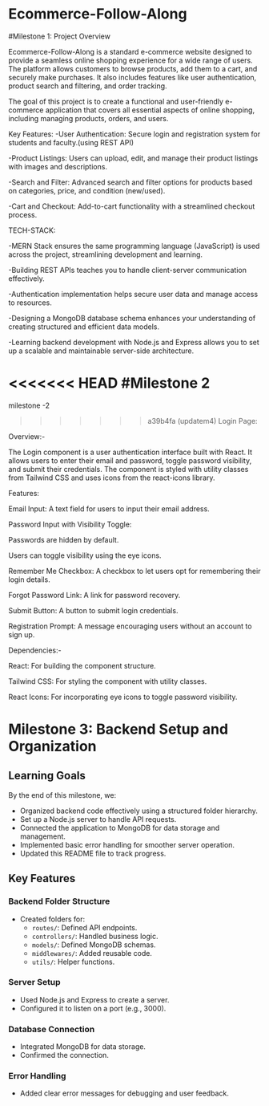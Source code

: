 # Ecommerce-Follow-Along
#Milestone 1: Project Overview

Ecommerce-Follow-Along is a standard e-commerce website designed to provide a seamless online shopping experience for a wide range of users. The platform allows customers to browse products, add them to a cart, and securely make purchases. It also includes features like user authentication, product search and filtering, and order tracking.

The goal of this project is to create a functional and user-friendly e-commerce application that covers all essential aspects of online shopping, including managing products, orders, and users.


Key Features:
-User Authentication: Secure login and registration system for students and faculty.(using REST API)

-Product Listings: Users can upload, edit, and manage their product listings with images and descriptions.

-Search and Filter: Advanced search and filter options for products based on categories, price, and condition (new/used).

-Cart and Checkout: Add-to-cart functionality with a streamlined checkout process.

TECH-STACK:

-MERN Stack ensures the same programming language (JavaScript) is used across the project, streamlining development and learning.

-Building REST APIs teaches you to handle client-server communication effectively.

-Authentication implementation helps secure user data and manage access to resources.

-Designing a MongoDB database schema enhances your understanding of creating structured and efficient data models.

-Learning backend development with Node.js and Express allows you to set up a scalable and maintainable server-side architecture.


<<<<<<< HEAD
#Milestone 2
=======
milestone -2
>>>>>>> a39b4fa (updatem4)
Login Page:

Overview:-

The Login component is a user authentication interface built with React. It allows users to enter their email and password, toggle password visibility, and submit their credentials. The component is styled with utility classes from Tailwind CSS and uses icons from the react-icons library.

Features:

Email Input: A text field for users to input their email address.

Password Input with Visibility Toggle:

Passwords are hidden by default.

Users can toggle visibility using the eye icons.

Remember Me Checkbox: A checkbox to let users opt for remembering their login details.

Forgot Password Link: A link for password recovery.

Submit Button: A button to submit login credentials.

Registration Prompt: A message encouraging users without an account to sign up.

Dependencies:-

React: For building the component structure.

Tailwind CSS: For styling the component with utility classes.

React Icons: For incorporating eye icons to toggle password visibility.

# Milestone 3: Backend Setup and Organization

## Learning Goals
By the end of this milestone, we:
- Organized backend code effectively using a structured folder hierarchy.
- Set up a Node.js server to handle API requests.
- Connected the application to MongoDB for data storage and management.
- Implemented basic error handling for smoother server operation.
- Updated this README file to track progress.

## Key Features

### Backend Folder Structure
- Created folders for:
  - `routes/`: Defined API endpoints.
  - `controllers/`: Handled business logic.
  - `models/`: Defined MongoDB schemas.
  - `middlewares/`: Added reusable code.
  - `utils/`: Helper functions.

### Server Setup
- Used Node.js and Express to create a server.
- Configured it to listen on a port (e.g., 3000).

### Database Connection
- Integrated MongoDB for data storage.
- Confirmed the connection.

### Error Handling
- Added clear error messages for debugging and user feedback.
